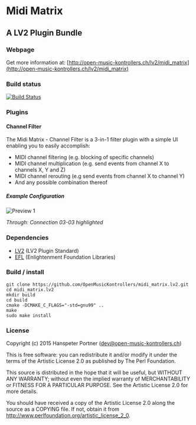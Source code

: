 # Midi Matrix

## A LV2 Plugin Bundle

### Webpage 

Get more information at: [http://open-music-kontrollers.ch/lv2/midi_matrix](http://open-music-kontrollers.ch/lv2/midi_matrix)

### Build status

[![Build Status](https://travis-ci.org/OpenMusicKontrollers/midi_matrix.lv2.svg)](https://travis-ci.org/OpenMusicKontrollers/midi_matrix.lv2)

### Plugins

#### Channel Filter

The Midi Matrix - Channel Filter is a 3-in-1 filter plugin with a simple UI enabling you to easily accomplish:
- MIDI channel filtering (e.g. blocking of specific channels)
- MIDI channel multiplication (e.g. send events from channel X to channels X, Y and Z)
- MIDI channel rerouting (e.g send events from channel X to channel Y)
- And any possible combination thereof

##### Example Configuration

![Preview 1](http://open-music-kontrollers.ch/lv2/midi_matrix/2014-11-24_104234_374410229.png "Through: Connection 03-03 highlighted")

_Through: Connection 03-03 highlighted_

### Dependencies

* [LV2](http://lv2plug.in) (LV2 Plugin Standard)
* [EFL](http://enlightenment.org) (Enlightenment Foundation Libraries)

### Build / install

	git clone https://github.com/OpenMusicKontrollers/midi_matrix.lv2.git
	cd midi_matrix.lv2
	mkdir build
	cd build
	cmake -DCMAKE_C_FLAGS="-std=gnu99" ..
	make
	sudo make install

### License

Copyright (c) 2015 Hanspeter Portner (dev@open-music-kontrollers.ch)

This is free software: you can redistribute it and/or modify
it under the terms of the Artistic License 2.0 as published by
The Perl Foundation.

This source is distributed in the hope that it will be useful,
but WITHOUT ANY WARRANTY; without even the implied warranty of
MERCHANTABILITY or FITNESS FOR A PARTICULAR PURPOSE. See the
Artistic License 2.0 for more details.

You should have received a copy of the Artistic License 2.0
along the source as a COPYING file. If not, obtain it from
<http://www.perlfoundation.org/artistic_license_2_0>.
